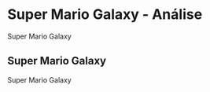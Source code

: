 ---
---

# Super Mario Galaxy - Análise

Super Mario Galaxy

## Super Mario Galaxy

Super Mario Galaxy
